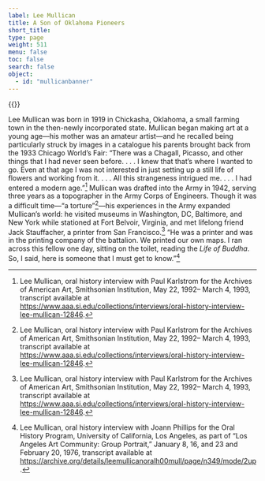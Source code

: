 ```yaml
---
label: Lee Mullican
title: A Son of Oklahoma Pioneers
short_title:
type: page
weight: 511
menu: false
toc: false
search: false
object:
  - id: "mullicanbanner"
---
```

{{<q-figure id="mullicanbanner">}}

Lee Mullican was born in 1919 in Chickasha, Oklahoma, a small farming town in the then-newly incorporated state. Mullican began making art at a young age—his mother was an amateur artist—and he recalled being particularly struck by images in a catalogue his parents brought back from the 1933 Chicago World’s Fair: “There was a Chagall, Picasso, and other things that I had never seen before. . . . I knew that that’s where I wanted to go. Even at that age I was not interested in just setting up a still life of flowers and working from it. . . . All this strangeness intrigued me. . . . I had entered a modern age.”[^1] Mullican was drafted into the Army in 1942, serving three years as a topographer in the Army Corps of Engineers. Though it was a difficult time—“a torture”[^2]—his experiences in the Army expanded Mullican’s world: he visited museums in Washington, DC, Baltimore, and New York while stationed at Fort Belvoir, Virginia, and met lifelong friend Jack Stauffacher, a printer from San Francisco.[^3] “He was a printer and was in the printing company of the battalion. We printed our own maps. I ran across this fellow one day, sitting on the toilet, reading the *Life of Buddha*. So, I said, here is someone that I must get to know.”[^4]

[^1]: Lee Mullican, oral history interview with Paul Karlstrom for the Archives of American Art, Smithsonian Institution, May 22, 1992– March 4, 1993, transcript available at https://www.aaa.si.edu/collections/interviews/oral-history-interview-lee-mullican-12846.

[^2]: Lee Mullican, oral history interview with Paul Karlstrom for the Archives of American Art, Smithsonian Institution, May 22, 1992– March 4, 1993, transcript available at https://www.aaa.si.edu/collections/interviews/oral-history-interview-lee-mullican-12846.

[^3]: Lee Mullican, oral history interview with Paul Karlstrom for the Archives of American Art, Smithsonian Institution, May 22, 1992– March 4, 1993, transcript available at https://www.aaa.si.edu/collections/interviews/oral-history-interview-lee-mullican-12846.

[^4]: Lee Mullican, oral history interview with Joann Phillips for the Oral History Program, University of California, Los Angeles, as part of “Los Angeles Art Community: Group Portrait,” January 8, 16, and 23 and February 20, 1976, transcript available at https://archive.org/details/leemullicanoralh00mull/page/n349/mode/2up.
